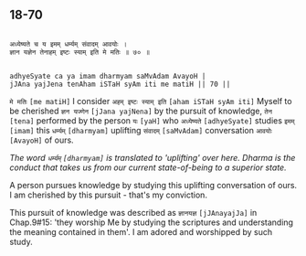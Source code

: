 ## 18-70


```shloka-sa

अध्येष्यते च य इमम् धर्म्यम् संवादम् आवयोः ।
ज्ञान यज्ञेन तेनाहम् इष्टः स्याम् इति मे मतिः ॥ ७० ॥

```
```shloka-sa-hk

adhyeSyate ca ya imam dharmyam saMvAdam AvayoH |
jJAna yajJena tenAham iSTaH syAm iti me matiH || 70 ||

```
`मे मतिः` `[me matiH]` I consider `अहम् इष्टः स्याम् इति` `[aham iSTaH syAm iti]` Myself to be cherished `ज्ञन यज्णेन` `[jJana yajNena]` by the pursuit of knowledge, `तेन` `[tena]` performed by the person `यः` `[yaH]` who `अध्येष्यते` `[adhyeSyate]` studies `इमम्` `[imam]` this `धर्म्यम्` `[dharmyam]` uplifting `संवादम्` `[saMvAdam]` conversation `आवयोः` `[AvayoH]` of ours.

_The word `धर्म्यम्` `[dharmyam]` is translated to 'uplifting' over here. Dharma is the conduct that takes us from our current state-of-being to a superior state._

A person pursues knowledge by studying this uplifting conversation of ours. I am cherished by this pursuit - that's my conviction. 

This pursuit of knowledge was described as 
`ज्ञानयज्ञ` `[jJAnayajJa]`
 in Chap.9#15: 'they worship Me by studying the scriptures and understanding the meaning contained in them'. I am adored and worshipped by such study.


